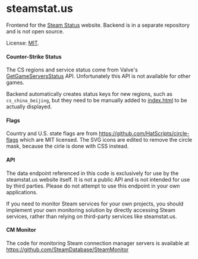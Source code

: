 steamstat.us
============

Frontend for the [Steam Status](https://steamstat.us/) website.
Backend is in a separate repository and is not open source.

License: [MIT](LICENSE).

#### Counter-Strike Status

The CS regions and service status come from Valve's
[GetGameServersStatus](https://steamapi.xpaw.me/#ICSGOServers_730/GetGameServersStatus) API.
Unfortunately this API is not available for other games.

Backend automatically creates status keys for new regions, such as `cs_china_beijing`,
but they need to be manually added to [index.html](src/index.html) to be actually displayed.

#### Flags

Country and U.S. state flags are from https://github.com/HatScripts/circle-flags which are MIT licensed.
The SVG icons are edited to remove the circle mask, because the cirle is done with CSS instead.

#### API

The data endpoint referenced in this code is exclusively for use by the steamstat.us website itself.
It is not a public API and is not intended for use by third parties.
Please do not attempt to use this endpoint in your own applications.

If you need to monitor Steam services for your own projects, you should implement your own monitoring
solution by directly accessing Steam services, rather than relying on third-party services like steamstat.us.

#### CM Monitor

The code for monitoring Steam connection manager servers is available at https://github.com/SteamDatabase/SteamMonitor
